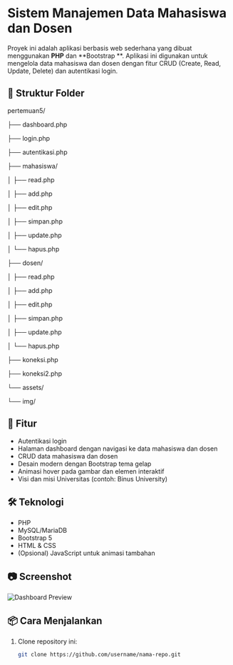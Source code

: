 # Sistem Manajemen Data Mahasiswa dan Dosen

Proyek ini adalah aplikasi berbasis web sederhana yang dibuat menggunakan **PHP** dan **Bootstrap **. Aplikasi ini digunakan untuk mengelola data mahasiswa dan dosen dengan fitur CRUD (Create, Read, Update, Delete) dan autentikasi login.

## 📁 Struktur Folder
pertemuan5/

├── dashboard.php

├── login.php

├── autentikasi.php

├── mahasiswa/

│ ├── read.php

│ ├── add.php

│ ├── edit.php

│ ├── simpan.php

│ ├── update.php

│ └── hapus.php

├── dosen/

│ ├── read.php

│ ├── add.php

│ ├── edit.php

│ ├── simpan.php

│ ├── update.php

│ └── hapus.php

├── koneksi.php

├── koneksi2.php

└── assets/

└── img/ 

## 🚀 Fitur

- Autentikasi login
- Halaman dashboard dengan navigasi ke data mahasiswa dan dosen
- CRUD data mahasiswa dan dosen
- Desain modern dengan Bootstrap tema gelap
- Animasi hover pada gambar dan elemen interaktif
- Visi dan misi Universitas (contoh: Binus University)

## 🛠️ Teknologi

- PHP
- MySQL/MariaDB
- Bootstrap 5
- HTML & CSS
- (Opsional) JavaScript untuk animasi tambahan

## 📷 Screenshot

![Dashboard Preview](assets/img/dashboard-preview.png)

## 📦 Cara Menjalankan

1. Clone repository ini:
   ```bash
   git clone https://github.com/username/nama-repo.git

